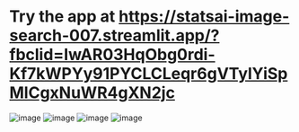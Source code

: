 # Try the app at https://statsai-image-search-007.streamlit.app/?fbclid=IwAR03HqObg0rdi-Kf7kWPYy91PYCLCLeqr6gVTylYiSpMlCgxNuWR4gXN2jc

![image](https://github.com/StatsAI/streamlit_image_search/assets/67183539/40893aee-16a0-4f93-99ed-6196f65c4ee7)
![image](https://github.com/StatsAI/streamlit_image_search/assets/67183539/b4f99624-d1d9-43c5-8fbe-d297e2dd8dd9)
![image](https://github.com/StatsAI/streamlit_image_search/assets/67183539/32620946-1c4d-43e4-8a33-b3ad386ba00d)
![image](https://github.com/StatsAI/streamlit_image_search/assets/67183539/576a0742-66ee-4d0e-ad97-2c12605846f4)


